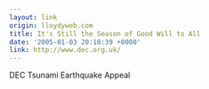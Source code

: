 ```yaml
---
layout: link
origin: lloydyweb.com
title: It's Still the Season of Good Will to All
date: '2005-01-03 20:18:39 +0000'
link: http://www.dec.org.uk/
---
```

DEC Tsunami Earthquake Appeal